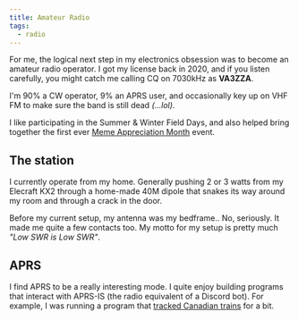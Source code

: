 ```yaml
---
title: Amateur Radio
tags:
  - radio
---
```


For me, the logical next step in my electronics obsession was to become an amateur radio operator. I got my license back in 2020, and if you listen carefully, you might catch me calling CQ on 7030kHz as **VA3ZZA**.

I'm 90% a CW operator, 9% an APRS user, and occasionally key up on VHF FM to make sure the band is still dead *(...lol)*.

I like participating in the Summer & Winter Field Days, and also helped bring together the first ever [Meme Appreciation Month](/events/meme-month-2022) event.

## The station

I currently operate from my home. Generally pushing 2 or 3 watts from my Elecraft KX2 through a home-made 40M dipole that snakes its way around my room and through a crack in the door.

Before my current setup, my antenna was my bedframe.. No, seriously. It made me quite a few contacts too. My motto for my setup is pretty much *"Low SWR is Low SWR"*.

## APRS

I find APRS to be a really interesting mode. I quite enjoy building programs that interact with APRS-IS (the radio equivalent of a Discord bot). For example, I was running a program that [tracked Canadian trains](https://github.com/ewpratten/aprs-trains) for a bit.